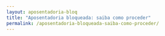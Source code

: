 ```yaml
---
layout: aposentadoria-bloq
title: "Aposentadoria bloqueada: saiba como proceder"
permalink: /aposentadoria-bloqueada-saiba-como-proceder/
---
```


